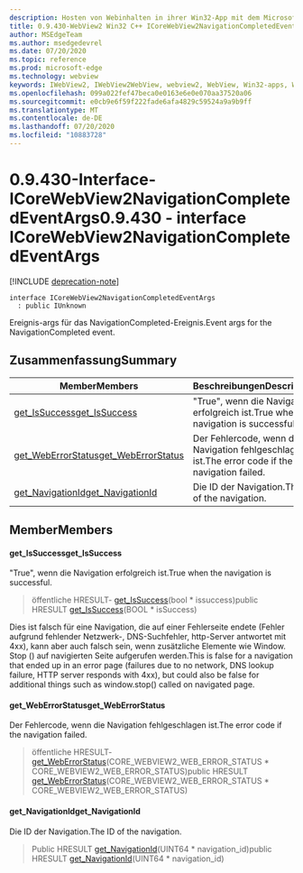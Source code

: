 ```yaml
---
description: Hosten von Webinhalten in ihrer Win32-App mit dem Microsoft Edge WebView2-Steuerelement
title: 0.9.430-WebView2 Win32 C++ ICoreWebView2NavigationCompletedEventArgs
author: MSEdgeTeam
ms.author: msedgedevrel
ms.date: 07/20/2020
ms.topic: reference
ms.prod: microsoft-edge
ms.technology: webview
keywords: IWebView2, IWebView2WebView, webview2, WebView, Win32-apps, Win32, Edge, ICoreWebView2, ICoreWebView2Host, Browser-Steuerelement, Edge-HTML
ms.openlocfilehash: 099a022fef47beca0e0163e6e0e070aa37520a06
ms.sourcegitcommit: e0cb9e6f59f222fade6afa4829c59524a9a9b9ff
ms.translationtype: MT
ms.contentlocale: de-DE
ms.lasthandoff: 07/20/2020
ms.locfileid: "10883728"
---
```

# <span data-ttu-id="be5b3-104">0.9.430-Interface-ICoreWebView2NavigationCompletedEventArgs</span><span class="sxs-lookup"><span data-stu-id="be5b3-104">0.9.430 - interface ICoreWebView2NavigationCompletedEventArgs</span></span> 

[!INCLUDE [deprecation-note](../../includes/deprecation-note.md)]

```
interface ICoreWebView2NavigationCompletedEventArgs
  : public IUnknown
```

<span data-ttu-id="be5b3-105">Ereignis-args für das NavigationCompleted-Ereignis.</span><span class="sxs-lookup"><span data-stu-id="be5b3-105">Event args for the NavigationCompleted event.</span></span>

## <span data-ttu-id="be5b3-106">Zusammenfassung</span><span class="sxs-lookup"><span data-stu-id="be5b3-106">Summary</span></span>

 <span data-ttu-id="be5b3-107">Member</span><span class="sxs-lookup"><span data-stu-id="be5b3-107">Members</span></span>                        | <span data-ttu-id="be5b3-108">Beschreibungen</span><span class="sxs-lookup"><span data-stu-id="be5b3-108">Descriptions</span></span>
--------------------------------|---------------------------------------------
[<span data-ttu-id="be5b3-109">get_IsSuccess</span><span class="sxs-lookup"><span data-stu-id="be5b3-109">get_IsSuccess</span></span>](#get_issuccess) | <span data-ttu-id="be5b3-110">"True", wenn die Navigation erfolgreich ist.</span><span class="sxs-lookup"><span data-stu-id="be5b3-110">True when the navigation is successful.</span></span>
[<span data-ttu-id="be5b3-111">get_WebErrorStatus</span><span class="sxs-lookup"><span data-stu-id="be5b3-111">get_WebErrorStatus</span></span>](#get_weberrorstatus) | <span data-ttu-id="be5b3-112">Der Fehlercode, wenn die Navigation fehlgeschlagen ist.</span><span class="sxs-lookup"><span data-stu-id="be5b3-112">The error code if the navigation failed.</span></span>
[<span data-ttu-id="be5b3-113">get_NavigationId</span><span class="sxs-lookup"><span data-stu-id="be5b3-113">get_NavigationId</span></span>](#get_navigationid) | <span data-ttu-id="be5b3-114">Die ID der Navigation.</span><span class="sxs-lookup"><span data-stu-id="be5b3-114">The ID of the navigation.</span></span>

## <span data-ttu-id="be5b3-115">Member</span><span class="sxs-lookup"><span data-stu-id="be5b3-115">Members</span></span>

#### <span data-ttu-id="be5b3-116">get_IsSuccess</span><span class="sxs-lookup"><span data-stu-id="be5b3-116">get_IsSuccess</span></span> 

<span data-ttu-id="be5b3-117">"True", wenn die Navigation erfolgreich ist.</span><span class="sxs-lookup"><span data-stu-id="be5b3-117">True when the navigation is successful.</span></span>

> <span data-ttu-id="be5b3-118">öffentliche HRESULT- [get_IsSuccess](#get_issuccess)(bool \* issuccess)</span><span class="sxs-lookup"><span data-stu-id="be5b3-118">public HRESULT [get_IsSuccess](#get_issuccess)(BOOL \* isSuccess)</span></span>

<span data-ttu-id="be5b3-119">Dies ist falsch für eine Navigation, die auf einer Fehlerseite endete (Fehler aufgrund fehlender Netzwerk-, DNS-Suchfehler, http-Server antwortet mit 4xx), kann aber auch falsch sein, wenn zusätzliche Elemente wie Window. Stop () auf navigierten Seite aufgerufen werden.</span><span class="sxs-lookup"><span data-stu-id="be5b3-119">This is false for a navigation that ended up in an error page (failures due to no network, DNS lookup failure, HTTP server responds with 4xx), but could also be false for additional things such as window.stop() called on navigated page.</span></span>

#### <span data-ttu-id="be5b3-120">get_WebErrorStatus</span><span class="sxs-lookup"><span data-stu-id="be5b3-120">get_WebErrorStatus</span></span> 

<span data-ttu-id="be5b3-121">Der Fehlercode, wenn die Navigation fehlgeschlagen ist.</span><span class="sxs-lookup"><span data-stu-id="be5b3-121">The error code if the navigation failed.</span></span>

> <span data-ttu-id="be5b3-122">öffentliche HRESULT- [get_WebErrorStatus](#get_weberrorstatus)(CORE_WEBVIEW2_WEB_ERROR_STATUS \* CORE_WEBVIEW2_WEB_ERROR_STATUS)</span><span class="sxs-lookup"><span data-stu-id="be5b3-122">public HRESULT [get_WebErrorStatus](#get_weberrorstatus)(CORE_WEBVIEW2_WEB_ERROR_STATUS \* CORE_WEBVIEW2_WEB_ERROR_STATUS)</span></span>

#### <span data-ttu-id="be5b3-123">get_NavigationId</span><span class="sxs-lookup"><span data-stu-id="be5b3-123">get_NavigationId</span></span> 

<span data-ttu-id="be5b3-124">Die ID der Navigation.</span><span class="sxs-lookup"><span data-stu-id="be5b3-124">The ID of the navigation.</span></span>

> <span data-ttu-id="be5b3-125">Public HRESULT [get_NavigationId](#get_navigationid)(UINT64 \* navigation_id)</span><span class="sxs-lookup"><span data-stu-id="be5b3-125">public HRESULT [get_NavigationId](#get_navigationid)(UINT64 \* navigation_id)</span></span>


